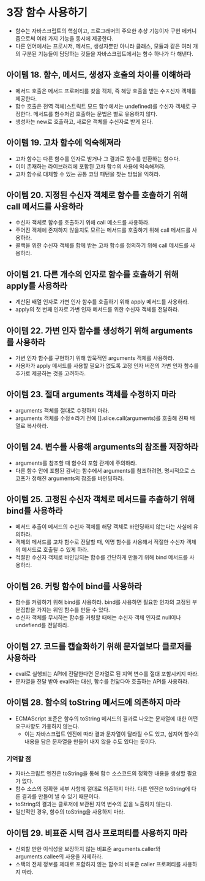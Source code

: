 # 3장 함수 사용하기

- 함수는 자바스크립트의 핵심이고, 프로그래머의 주요한 추상 기능이자 구현 메커니즘으로써 여러 가지 기능을 동시에 제공한다.
- 다른 언어에서는 프로시저, 메서드, 생성자뿐만 아니라 클래스, 모듈과 같은 여러 개의 구분된 기능들이 담당하는 것들을 자바스크립트에서는 함수 하나가 다 해낸다.

## 아이템 18. 함수, 메서드, 생성자 호출의 차이를 이해하라

- 메서드 호출은 메서드 프로퍼티를 찾을 객체, 즉 해당 호출을 받는 수ㅈ신자 객체를 제공한다.
- 함수 호출은 전역 객체(스트릭트 모드 함수에서는 undefined)를 수신자 객체로 규정한다. 메서드를 함수처럼 호출하는 문법은 별로 유용하지 않다.
- 생성자는 new로 호출하고, 새로운 객체를 수신자로 받게 된다.

## 아이템 19. 고차 함수에 익숙해져라

- 고차 함수는 다른 함수를 인자로 받거나 그 결과로 함수를 반환하는 함수다.
- 이미 존재하는 라이브러리에 포함된 고차 함수의 사용에 익숙해져라.
- 고차 함수로 대체할 수 있는 공통 코딩 패턴을 찾는 방법을 익혀라.

## 아이템 20. 지정된 수신자 객체로 함수를 호출하기 위해 call 메서드를 사용하라

- 수신자 객체로 함수를 호출하기 위해 call 메소드를 사용하라.
- 주어진 객체에 존재하지 않을지도 모르는 메서드를 호출하기 위해 call 메서드를 사용하라.
- 콜백을 위한 수신자 객체를 함께 받는 고차 함수를 정의하기 위해 call 메서드를 사용하라.

## 아이템 21. 다른 개수의 인자로 함수를 호출하기 위해 apply를 사용하라

- 계산된 배열 인자로 가변 인자 함수를 호출하기 위해 apply 메서드를 사용하라.
- apply의 첫 번째 인자로 가변 인자 메서드를 위한 수신자 객체를 전달하라.

## 아이템 22. 가변 인자 함수를 생성하기 위해 arguments를 사용하라

- 가변 인자 함수를 구현하기 위해 암묵적인 arguments 객체를 사용하라.
- 사용자가 apply 메서드를 사용할 필요가 없도록 고정 인자 버전의 가변 인자 함수를 추가로 제공하는 것을 고려하라.

## 아이템 23. 절대 arguments 객체를 수정하지 마라

- arguments 객체를 절대로 수정하지 마라.
- arguments 객체를 수정ㅎ라기 전에 [].slice.call(arguments)를 호출해 진짜 배열로 복사하라.

## 아이템 24. 변수를 사용해 arguments의 참조를 저장하라

- arguments를 참조할 때 함수의 포함 관계에 주의하라.
- 다른 함수 안에 포함된 감싸는 함수에서 arguments를 참조하려면, 명시적으로 스코프가 정해진 arguments의 참조를 바인딩하라.

## 아이템 25. 고정된 수신자 객체로 메서드를 추출하기 위해 bind를 사용하라

- 메서드 추출이 메서드의 수신자 객체를 해당 객체로 바인딩하지 않는다는 사실에 유의하라.
- 객체의 메서드를 고차 함수로 전달할 때, 익명 함수를 사용해서 적절한 수신자 객체의 메서드로 호출될 수 있게 하라.
- 적절한 수신자 객체로 바인딩되는 함수를 간단하게 만들기 위해 bind 메서드를 사용하라.

## 아이템 26. 커링 함수에 bind를 사용하라

- 함수를 커링하기 위해 bind를 사용하라. bind를 사용하면 필요한 인자의 고정된 부분집합을 가지는 위임 함수를 만들 수 있다.
- 수신자 객체를 무시하는 함수를 커링할 때에는 수신자 객체 인자로 null이나 undefiend를 전달하라.

## 아이템 27. 코드를 캡슐화하기 위해 문자열보다 클로저를 사용하라

- eval로 실행되는 API에 전달한다면 문자열로 된 지역 변수를 절대 포함시키지 마라.
- 문자열을 전달 받아 eval하는 대신, 함수를 전닯다아 호출하는 API를 사용하라.

## 아이템 28. 함수의 toString 메서드에 의존하지 마라

- ECMAScript 표준은 함수의 toString 메서드의 결과로 나오는 문자열에 대한 어떤 요구사항도 가용하지 않는다.
  - 이는 자바스크립트 엔진에 따라 결과 문자열이 달라질 수도 있고, 심지어 함수의 내용을 담은 문자열을 만들어 내지 않을 수도 있다는 뜻이다.

### 기억할 점

- 자바스크립트 엔진은 toString을 통해 함수 소스코드의 정확한 내용을 생성할 필요가 없다.
- 함수 소스의 정확한 세부 사항에 절대로 의존하지 마라. 다른 엔진은 toString에 다른 결과를 만들어 낼 수 있기 때문이다.
- toString의 결과는 클로저에 보관된 지역 변수의 값을 노출하지 않는다.
- 일반적인 경우, 함수의 toString을 사용하지 마라.

## 아이템 29. 비표준 시택 검사 프로퍼티를 사용하지 마라

- 신뢰할 만한 이식성을 보장하지 않는 비표준 arguments.caller와 arguments.callee의 사용을 자제하라.
- 스택의 전체 정보를 제대로 포함하지 않는 함수의 비표준 caller 프로퍼티를 사용하지 마라.
